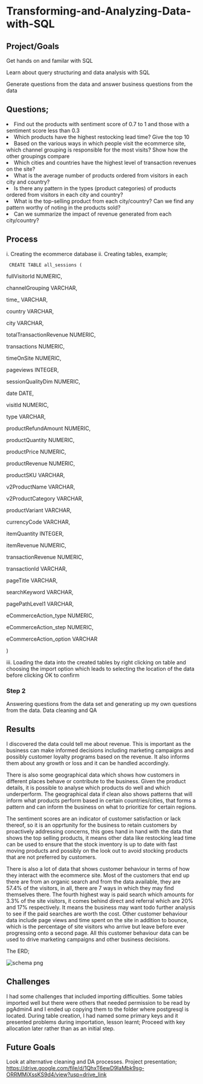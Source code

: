 # Transforming-and-Analyzing-Data-with-SQL

## Project/Goals
Get hands on and familar with SQL

Learn about query structuring and data analysis with SQL

Generate questions from the data and answer business questions from the data

## Questions;
<li>Find out the products with sentiment score of 0.7 to 1 and those with a sentiment score less than 0.3
<li>Which products have the highest restocking lead time? Give the top 10
<li>Based on the various ways in which people visit the ecommerce site, which channel grouping is responsible for the most visits? Show how the other groupings compare
<li>Which cities and countries have the highest level of transaction revenues on the site?
<li>What is the average number of products ordered from visitors in each city and country?
<li>Is there any pattern in the types (product categories) of products ordered from visitors in each city and country?
<li>What is the top-selling product from each city/country? Can we find any pattern worthy of noting in the products sold?
<li>Can we summarize the impact of revenue generated from each city/country?

## Process
i. Creating the ecommerce database
ii. Creating tables, example;


     CREATE TABLE all_sessions (
     
  fullVisitorId NUMERIC,
  
  channelGrouping VARCHAR,
  
  time_ VARCHAR,
  
  country VARCHAR,
  
  city VARCHAR,
  
  totalTransactionRevenue NUMERIC,
  
  transactions NUMERIC,
  
  timeOnSite NUMERIC,
  
  pageviews INTEGER,
  
  sessionQualityDim NUMERIC,
  
  date DATE,
  
  visitId NUMERIC,
  
  type VARCHAR,
  
  productRefundAmount NUMERIC,
  
  productQuantity NUMERIC,
  
  productPrice NUMERIC,
  
  productRevenue NUMERIC,
  
  productSKU VARCHAR,
  
  v2ProductName VARCHAR,
  
  v2ProductCategory VARCHAR,
  
  productVariant VARCHAR,
  
  currencyCode VARCHAR,
  
  itemQuantity INTEGER,
  
  itemRevenue NUMERIC,
  
  transactionRevenue NUMERIC,
  
  transactionId VARCHAR,
  
  pageTitle VARCHAR,
  
  searchKeyword VARCHAR,
  
  pagePathLevel1 VARCHAR,
  
  eCommerceAction_type NUMERIC,
  
  eCommerceAction_step NUMERIC,
  
  eCommerceAction_option VARCHAR

)


iii. Loading the data into the created tables by right clicking on table and choosing the import option which leads to selecting the location of the data before clicking OK to confirm

### Step 2
Answering questions from the data set and generating up my own questions from the data. Data cleaning and QA

## Results
I discovered the data could tell me about revenue. This is important as the business can make informed decisions including marketing campaigns and possibly customer loyalty programs based on the revenue. It also informs them about any growth or loss and it can be handled accordingly.

There is also some geographical data which shows how customers in different places behave or contribute to the business.
Given the product details, it is possible to analyse which products do well and which underperform. The geographical data if clean also shows patterns that will inform what products perform based in certain countries/cities, that forms a pattern and can inform the business on what to prioritize for certain regions.

The sentiment scores are an indicator of customer satisfaction or lack thereof, so it is an opprtunity for the business to retain customers by proactively addressing concerns, this goes hand in hand with the data that shows the top selling products, it means other data like restocking lead time can be used to ensure that the stock inventory is up to date with fast moving products and possibly on the look out to avoid stocking products that are not preferred by customers.

There is also a lot of data that shows customer behaviour in terms of how they interact with the ecommerce site. Most of the customers that end up there are from an organic search and from the data available, they are 57.4% of the visitors, in all, there are 7 ways in which they may find themselves there. The fourth highest way is paid search which amounts for 3.3% of the site visitors, it comes behind direct and referral which are 20% and 17% respectively. It means the business may want todo further analysis to see if the paid searches are worth the cost. Other customer behaviour data include page views and time spent on the site in addition to bounce, which is the percentage of site visitors who arrive but leave before ever progressing onto a second page. All this customer behaviour data can be used to drive marketing campaigns and other business decisions.

The ERD;


![schema png](https://github.com/Fadzai-Roselyn/SQL-Project-LHL/assets/146916613/954c626b-4a44-4abe-a14c-3495c0dc50c8)



## Challenges 
I had some challenges that included importing difficulties. Some tables imported well but there were others that needed permission to be read by pgAdmin4 and I ended up copying them to the folder where postgresql is located.
During table creation, I had named some primary keys and it presented problems during importation, lesson learnt; Proceed with key allocation later rather than as an initial step.

## Future Goals
Look at alternative cleaning and DA processes.
Project presentation;
https://drive.google.com/file/d/1QhxT6ewD9IaMbk9sg-ORRMMiXssKS9d4/view?usp=drive_link


